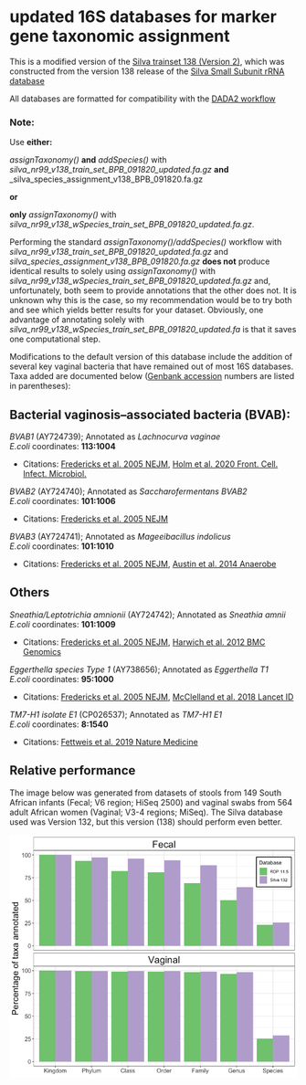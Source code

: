 # updated 16S databases for marker gene taxonomic assignment

This is a modified version of the [Silva trainset 138 (Version 2)](https://zenodo.org/record/3986799#.X2GWbWdKh24), which was constructed from the version 138 release of the [Silva Small Subunit rRNA database](https://www.arb-silva.de/documentation/release-138/)

All databases are formatted for compatibility with the [DADA2 workflow](https://benjjneb.github.io/dada2/tutorial.html)

### Note:
Use __either:__ 

_assignTaxonomy()_ __and__ _addSpecies()_ with _silva_nr99_v138_train_set_BPB_091820_updated.fa.gz_ __and__ _silva_species_assignment_v138_BPB_091820.fa.gz 

__or__ 

__only__ _assignTaxonomy()_ with _silva_nr99_v138_wSpecies_train_set_BPB_091820_updated.fa.gz_.

Performing the standard _assignTaxonomy()/addSpecies()_ workflow with _silva_nr99_v138_train_set_BPB_091820_updated.fa.gz_ and _silva_species_assignment_v138_BPB_091820.fa.gz_ 
__does not__ produce identical results to solely using _assignTaxonomy()_ with _silva_nr99_v138_wSpecies_train_set_BPB_091820_updated.fa.gz_ and, unfortunately, both seem to provide annotations that the other does not.
It is unknown why this is the case, so my recommendation would be to try both and see which yields better results for your dataset. Obviously, one advantage of annotating solely with _silva_nr99_v138_wSpecies_train_set_BPB_091820_updated.fa_ is that it saves one computational step.

Modifications to the default version of this database include the addition of several key vaginal bacteria that have remained out of most 16S databases.
Taxa added are documented below ([Genbank accession](https://www.ncbi.nlm.nih.gov/genbank/) numbers are listed in parentheses):

## Bacterial vaginosis–associated bacteria (BVAB):

_BVAB1_ (AY724739); Annotated as _Lachnocurva vaginae_  
_E.coli_ coordinates: __113:1004__   

* Citations: [Fredericks et al. 2005 NEJM](https://www.nejm.org/doi/full/10.1056/NEJMoa043802), 
[Holm et al. 2020 Front. Cell. Infect. Microbiol.](https://www.frontiersin.org/articles/10.3389/fcimb.2020.00117/full)
 


_BVAB2_ (AY724740); Annotated as _Saccharofermentans BVAB2_  
_E.coli_ coordinates: __101:1006__  

* Citations: [Fredericks et al. 2005 NEJM](https://www.nejm.org/doi/full/10.1056/NEJMoa043802)  


_BVAB3_ (AY724741); Annotated as _Mageeibacillus indolicus_  
_E.coli_ coordinates: __101:1010__  
* Citations: [Fredericks et al. 2005 NEJM](https://www.nejm.org/doi/full/10.1056/NEJMoa043802),
[Austin et al. 2014 Anaerobe](https://www.ncbi.nlm.nih.gov/pmc/articles/PMC4385425/)  

## Others
_Sneathia/Leptotrichia amnionii_ (AY724742); Annotated as _Sneathia amnii_  
_E.coli_ coordinates: __101:1009__  
* Citations: [Fredericks et al. 2005 NEJM](https://www.nejm.org/doi/full/10.1056/NEJMoa043802), 
[Harwich et al. 2012 BMC Genomics](https://bmcgenomics.biomedcentral.com/articles/10.1186/1471-2164-13-S8-S4)

_Eggerthella species Type 1_ (AY738656); Annotated as _Eggerthella T1_  
_E.coli_ coordinates: __95:1000__  
* Citations: [Fredericks et al. 2005 NEJM](https://www.nejm.org/doi/full/10.1056/NEJMoa043802), 
[McClelland et al. 2018 Lancet ID](https://www.thelancet.com/journals/laninf/article/PIIS1473-3099(18)30058-6/fulltext)

_TM7-H1 isolate E1_ (CP026537); Annotated as _TM7-H1 E1_  
_E.coli_ coordinates: __8:1540__  
* Citations: [Fettweis et al. 2019 Nature Medicine](https://www.nature.com/articles/s41591-019-0450-2) 

## Relative performance

The image below was generated from datasets of stools from 149 South African infants (Fecal; V6 region; HiSeq 2500) and vaginal swabs from 564 adult African women (Vaginal; V3-4 regions; MiSeq). The Silva database used was Version 132, but this version (138) should perform even better.

![alt text](https://github.com/itsmisterbrown/updated_16S_dbs/blob/master/RDP_v_Silva.png "RDP v Silva")

